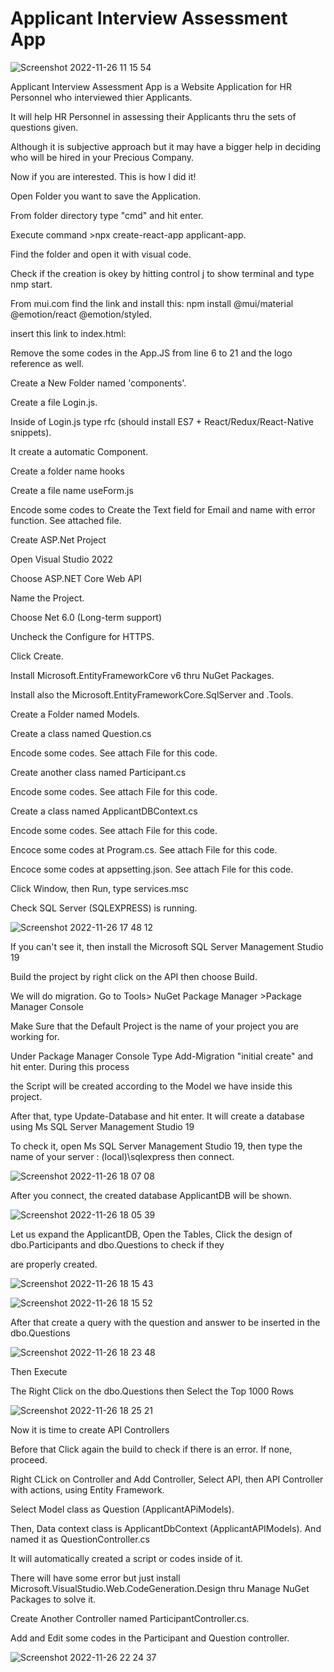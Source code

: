 
# Applicant Interview Assessment App

![Screenshot 2022-11-26 11 15 54](https://user-images.githubusercontent.com/118221854/204070515-e026e8f5-3137-4811-b893-61540a0c9a44.png)
 
Applicant Interview Assessment App is a Website Application for HR Personnel who interviewed thier Applicants.

It will help HR Personnel in assessing their Applicants thru the sets of questions given.

Although it is subjective approach but it may have a bigger help in deciding who will be hired in your Precious Company.

Now if you are interested. This is how I did it!

Open Folder you want to save the Application.

From folder directory type "cmd" and hit enter.

Execute command >npx create-react-app applicant-app.

Find the folder and open it with visual code.

Check if the creation is okey by hitting control j to show terminal and type nmp start.

From mui.com find the link and install this: npm install @mui/material @emotion/react @emotion/styled.

insert this link to index.html: 
<link
  rel="stylesheet"
  href="https://fonts.googleapis.com/css?family=Roboto:300,400,500,700&display=swap"
/>
<link
  rel="stylesheet"
  href="https://fonts.googleapis.com/icon?family=Material+Icons"
/>

Remove the some codes in the App.JS from line 6 to 21 and the logo reference as well.

Create a New Folder named 'components'.

Create a file Login.js.

Inside of Login.js type rfc (should install ES7 + React/Redux/React-Native snippets).

It create a automatic Component.

Create a folder name hooks

Create a file name useForm.js

Encode some codes to Create the Text field for Email and name with error function. See attached file.

Create ASP.Net Project

Open Visual Studio 2022

Choose ASP.NET Core Web API

Name the Project. 

Choose Net 6.0 (Long-term support)

Uncheck the Configure for HTTPS.

Click Create.

Install Microsoft.EntityFrameworkCore v6 thru NuGet Packages.

Install also the Microsoft.EntityFrameworkCore.SqlServer and .Tools.

Create a Folder named Models.

Create a class named Question.cs

Encode some codes. See attach File for this code.

Create another class named Participant.cs

Encode some codes. See attach File for this code.

Create a class named ApplicantDBContext.cs

Encode some codes. See attach File for this code.

Encoce some codes at Program.cs. See attach File for this code.

Encoce some codes at appsetting.json. See attach File for this code.

Click Window, then Run, type services.msc

Check SQL Server (SQLEXPRESS) is running.

![Screenshot 2022-11-26 17 48 12](https://user-images.githubusercontent.com/118221854/204082678-582d03b4-8ed6-4c46-af47-65ab6c8b97b1.png)

If you can't see it, then install the Microsoft SQL Server Management Studio 19

Build the project by right click on the API then choose Build.

We will do migration. Go to Tools> NuGet Package Manager >Package Manager Console

Make Sure that the Default Project is the name of your project you are working for.

Under Package Manager Console Type Add-Migration "initial create" and hit enter. During this process 

the Script will be created according to the Model we have inside this project.

After that, type Update-Database and hit enter. It will create a database using Ms SQL Server Management Studio 19

To check it, open Ms SQL Server Management Studio 19, then type the name of your server : (local)\sqlexpress then connect.

![Screenshot 2022-11-26 18 07 08](https://user-images.githubusercontent.com/118221854/204083384-355470cd-7c10-4b3a-a358-c4324144a2ab.png)

After you connect, the created database ApplicantDB will be shown.

![Screenshot 2022-11-26 18 05 39](https://user-images.githubusercontent.com/118221854/204083407-daa4fac1-b42d-4744-8bf0-2ea5fc9a8aed.png)

Let us expand the ApplicantDB, Open the Tables, Click the design of dbo.Participants and dbo.Questions  to check if they

are properly created.

![Screenshot 2022-11-26 18 15 43](https://user-images.githubusercontent.com/118221854/204083666-d99051ce-29f5-45e4-8fac-280faa3650c4.png)

![Screenshot 2022-11-26 18 15 52](https://user-images.githubusercontent.com/118221854/204083668-661662d3-bcc9-4741-9fed-7bfad11663ba.png)

After that create a query with the question and answer to be inserted in the dbo.Questions

![Screenshot 2022-11-26 18 23 48](https://user-images.githubusercontent.com/118221854/204083982-65f2e27d-7915-42c9-a538-99dca3d3d3a5.png)

Then Execute

The Right Click on the dbo.Questions then Select the Top 1000 Rows

![Screenshot 2022-11-26 18 25 21](https://user-images.githubusercontent.com/118221854/204084058-439f656b-8b4c-4d88-b3a5-8db36d9dd9f3.png)

Now it is time to create API Controllers

Before that Click again the build to check if there is an error. If none, proceed.

Right CLick on Controller and Add Controller, Select API, then API Controller with actions, using Entity Framework.

Select Model class as Question (ApplicantAPiModels).

Then, Data context class is ApplicantDbContext (ApplicantAPIModels). And named it as QuestionController.cs

It will automatically created a script or codes inside of it. 

There will have some error but just install Microsoft.VisualStudio.Web.CodeGeneration.Design thru Manage NuGet Packages to solve it.

Create Another Controller named ParticipantController.cs.

Add and Edit some codes in the Participant and Question controller.

![Screenshot 2022-11-26 22 24 37](https://user-images.githubusercontent.com/118221854/204093707-91713724-5b0c-4180-a68e-71fe4164c3a8.png)



















